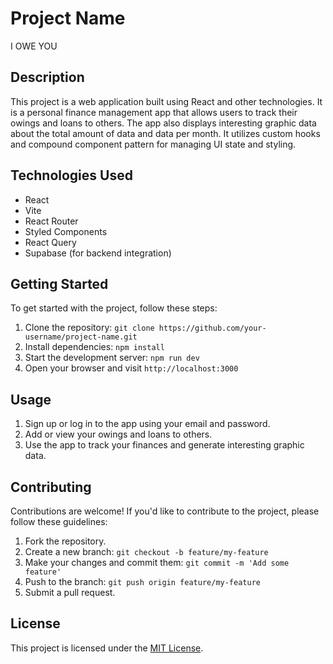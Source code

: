 # Project Name

I OWE YOU

## Description

This project is a web application built using React and other technologies. It is a personal finance management app that allows users to track their owings and loans to others. The app also displays interesting graphic data about the total amount of data and data per month. It utilizes custom hooks and compound component pattern for managing UI state and styling.

## Technologies Used

- React
- Vite
- React Router
- Styled Components
- React Query
- Supabase (for backend integration)

## Getting Started

To get started with the project, follow these steps:

1. Clone the repository: `git clone https://github.com/your-username/project-name.git`
2. Install dependencies: `npm install`
3. Start the development server: `npm run dev`
4. Open your browser and visit `http://localhost:3000`

## Usage

1. Sign up or log in to the app using your email and password.
2. Add or view your owings and loans to others.
3. Use the app to track your finances and generate interesting graphic data.

## Contributing

Contributions are welcome! If you'd like to contribute to the project, please follow these guidelines:

1. Fork the repository.
2. Create a new branch: `git checkout -b feature/my-feature`
3. Make your changes and commit them: `git commit -m 'Add some feature'`
4. Push to the branch: `git push origin feature/my-feature`
5. Submit a pull request.

## License

This project is licensed under the [MIT License](LICENSE).

